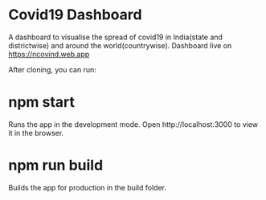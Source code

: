 # Covid19 Dashboard
A dashboard to visualise the spread of covid19 in India(state and districtwise) and around the world(countrywise).
Dashboard live on https://ncovind.web.app

After cloning, you can run:
# npm start

Runs the app in the development mode.
Open http://localhost:3000 to view it in the browser.

# npm run build
Builds the app for production in the build folder.
